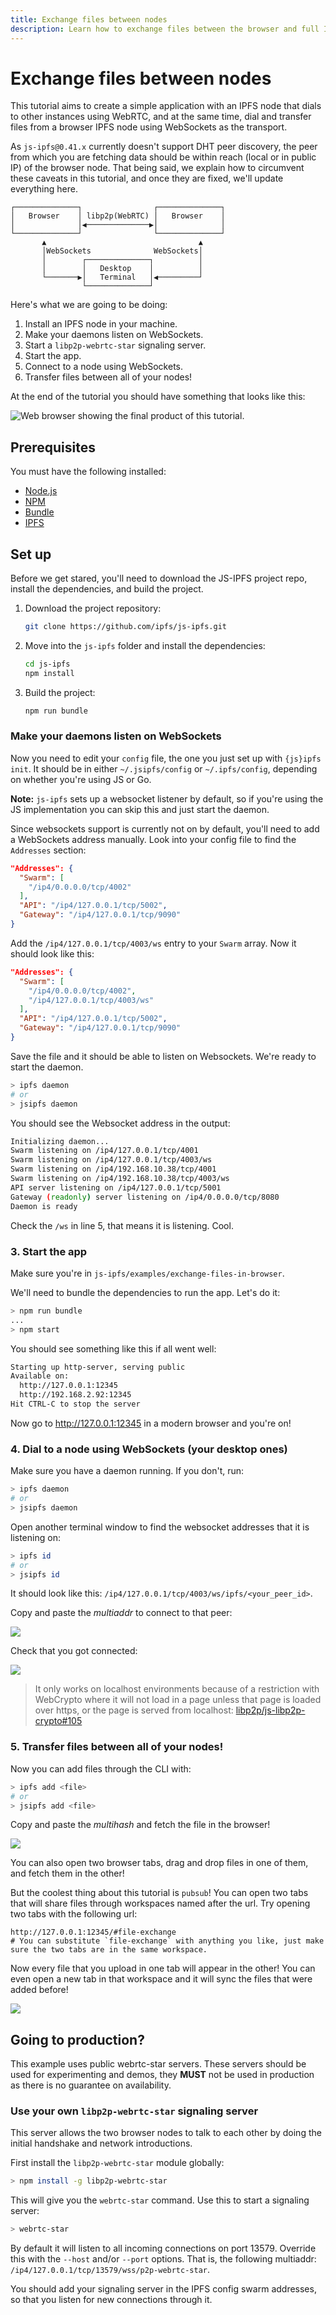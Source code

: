 ```yaml
---
title: Exchange files between nodes
description: Learn how to exchange files between the browser and full IPFS nodes!
---
```


# Exchange files between nodes

This tutorial aims to create a simple application with an IPFS node that dials to other instances using WebRTC, and at the same time, dial and transfer files from a browser IPFS node using WebSockets as the transport.

As `js-ipfs@0.41.x` currently doesn't support DHT peer discovery, the peer from which you are fetching data should be within reach (local or in public IP) of the browser node. That being said, we explain how to circumvent these caveats in this tutorial, and once they are fixed, we'll update everything here.

```
┌──────────────┐                ┌──────────────┐
│   Browser    │ libp2p(WebRTC) │   Browser    │
│              │◀──────────────▶│              │
└──────────────┘                └──────────────┘
       ▲                                  ▲
       │WebSockets              WebSockets│
       │        ┌──────────────┐          │
       │        │   Desktop    │          │
       └───────▶│   Terminal   │◀─────────┘
                └──────────────┘
```

Here's what we are going to be doing:

1. Install an IPFS node in your machine.
2. Make your daemons listen on WebSockets.
3. Start a `libp2p-webrtc-star` signaling server.
4. Start the app.
5. Connect to a node using WebSockets.
6. Transfer files between all of your nodes!

At the end of the tutorial you should have something that looks like this:

![Web browser showing the final product of this tutorial.](images/exchange-files-between-nodes/goal.png)

## Prerequisites

You must have the following installed:

- [Node.js](https://nodejs.org/en/)
- [NPM](https://www.npmjs.com/)
- [Bundle](https://www.npmjs.com/package/bundle-js)
- [IPFS](/install)

## Set up

Before we get stared, you'll need to download the JS-IPFS project repo, install the dependencies, and build the project.

1. Download the project repository:

   ```bash
   git clone https://github.com/ipfs/js-ipfs.git
   ```

2. Move into the `js-ipfs` folder and install the dependencies:

   ```bash
   cd js-ipfs
   npm install
   ```

3. Build the project:

   ```bash
   npm run bundle
   ```

### Make your daemons listen on WebSockets

Now you need to edit your `config` file, the one you just set up with `{js}ipfs init`. It should be in either `~/.jsipfs/config` or `~/.ipfs/config`, depending on whether you're using JS or Go.

**Note:** `js-ipfs` sets up a websocket listener by default, so if you're using the JS implementation you can skip this and just start the daemon.

Since websockets support is currently not on by default, you'll need to add a WebSockets address manually. Look into your config file to find the `Addresses` section:

```json
"Addresses": {
  "Swarm": [
    "/ip4/0.0.0.0/tcp/4002"
  ],
  "API": "/ip4/127.0.0.1/tcp/5002",
  "Gateway": "/ip4/127.0.0.1/tcp/9090"
}
```

Add the `/ip4/127.0.0.1/tcp/4003/ws` entry to your `Swarm` array. Now it should look like this:

```json
"Addresses": {
  "Swarm": [
    "/ip4/0.0.0.0/tcp/4002",
    "/ip4/127.0.0.1/tcp/4003/ws"
  ],
  "API": "/ip4/127.0.0.1/tcp/5002",
  "Gateway": "/ip4/127.0.0.1/tcp/9090"
}
```

Save the file and it should be able to listen on Websockets. We're ready to start the daemon.

```sh
> ipfs daemon
# or
> jsipfs daemon
```

You should see the Websocket address in the output:

```sh
Initializing daemon...
Swarm listening on /ip4/127.0.0.1/tcp/4001
Swarm listening on /ip4/127.0.0.1/tcp/4003/ws
Swarm listening on /ip4/192.168.10.38/tcp/4001
Swarm listening on /ip4/192.168.10.38/tcp/4003/ws
API server listening on /ip4/127.0.0.1/tcp/5001
Gateway (readonly) server listening on /ip4/0.0.0.0/tcp/8080
Daemon is ready
```

Check the `/ws` in line 5, that means it is listening. Cool.

### 3. Start the app

Make sure you're in `js-ipfs/examples/exchange-files-in-browser`.

We'll need to bundle the dependencies to run the app. Let's do it:

```sh
> npm run bundle
...
> npm start
```

You should see something like this if all went well:

```sh
Starting up http-server, serving public
Available on:
  http://127.0.0.1:12345
  http://192.168.2.92:12345
Hit CTRL-C to stop the server
```

Now go to http://127.0.0.1:12345 in a modern browser and you're on!

### 4. Dial to a node using WebSockets (your desktop ones)

Make sure you have a daemon running. If you don't, run:

```sh
> ipfs daemon
# or
> jsipfs daemon
```

Open another terminal window to find the websocket addresses that it is listening on:

```sh
> ipfs id
# or
> jsipfs id
```

It should look like this: `/ip4/127.0.0.1/tcp/4003/ws/ipfs/<your_peer_id>`.

Copy and paste the _multiaddr_ to connect to that peer:

![](img/connect-1.png)

Check that you got connected:

![](img/connect-2.png)

> It only works on localhost environments because of a restriction with WebCrypto where it will not load in a page unless that page is loaded over https, or the page is served from localhost: [libp2p/js-libp2p-crypto#105][js-libp2p-crypto#105]

[js-libp2p-crypto#105]: https://github.com/libp2p/js-libp2p-crypto/issues/105

### 5. Transfer files between all of your nodes!

Now you can add files through the CLI with:

```sh
> ipfs add <file>
# or
> jsipfs add <file>
```

Copy and paste the _multihash_ and fetch the file in the browser!

![](img/fetch.png)

You can also open two browser tabs, drag and drop files in one of them, and fetch them in the other!

But the coolest thing about this tutorial is `pubsub`! You can open two tabs that will share files through workspaces named after the url. Try opening two tabs with the following url:

```
http://127.0.0.1:12345/#file-exchange
# You can substitute `file-exchange` with anything you like, just make sure the two tabs are in the same workspace.
```

Now every file that you upload in one tab will appear in the other! You can even open a new tab in that workspace and it will sync the files that were added before!

![](img/pubsub.png)

## Going to production?

This example uses public webrtc-star servers. These servers should be used for experimenting and demos, they **MUST** not be used in production as there is no guarantee on availability.

### Use your own `libp2p-webrtc-star` signaling server

This server allows the two browser nodes to talk to each other by doing the initial handshake and network introductions.

First install the `libp2p-webrtc-star` module globally:

```sh
> npm install -g libp2p-webrtc-star
```

This will give you the `webrtc-star` command. Use this to start a signaling server:

```sh
> webrtc-star
```

By default it will listen to all incoming connections on port 13579. Override this with the `--host` and/or `--port` options. That is, the following multiaddr: `/ip4/127.0.0.1/tcp/13579/wss/p2p-webrtc-star`.

You should add your signaling server in the IPFS config swarm addresses, so that you listen for new connections through it.
